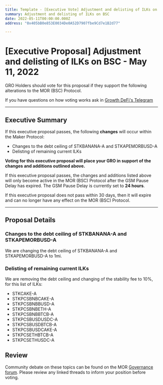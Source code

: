 ```yaml
---
title: Template - [Executive Vote] Adjustment and delisting of ILKs on BSC - May 11, 2022
summary: Adjustment and delisting of ILKs on BSC
date: 2022-05-11T00:00:00.000Z
address: "0x405bB0e853E0034De0A52D7907fbe9Cd7e1B2d77"

---
```

# [Executive Proposal] Adjustment and delisting of ILKs on BSC - May 11, 2022

GRO Holders should vote for this proposal if they support the following alterations to the MOR (BSC) Protocol.

If you have questions on how voting works ask in [Growth DeFi's Telegram](https://t.me/growthdefi)

---

## Executive Summary

If this executive proposal passes, the following **changes** will occur within the Maker Protocol:
- Changes to the debt ceiling of STKBANANA-A and STKAPEMORBUSD-A
- Delisting of remaining current ILKs

**Voting for this executive proposal will place your GRO in support of the changes and additions outlined above.**

If this executive proposal passes, the changes and additions listed above will only become active in the MOR (BSC) Protocol after the GSM Pause Delay has expired. The GSM Pause Delay is currently set to **24 hours**.

If this executive proposal does not pass within 30 days, then it will expire and can no longer have any effect on the MOR (BSC) Protocol.

---

## Proposal Details

### Changes to the debt ceiling of STKBANANA-A and STKAPEMORBUSD-A

We are changing the debt ceiling of STKBANANA-A and STKAPEMORBUSD-A to 1mi.

### Delisting of remaining current ILKs

We are removing the debt ceiling and changing of the stability fee to 10%, for this list of ILKs:
- STKCAKE-A
- STKPCSBNBCAKE-A
- STKPCSBNBBUSD-A
- STKPCSBNBETH-A
- STKPCSBNBBTCB-A
- STKPCSBUSDUSDC-A
- STKPCSBUSDBTCB-A
- STKPCSBUSDCAKE-A
- STKPCSETHBTCB-A
- STKPCSETHUSDC-A

## Review

Community debate on these topics can be found on the MOR [Governance forum](https://forum.growthdefi.com/). Please review any linked threads to inform your position before voting.

